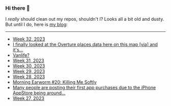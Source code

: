 ### Hi there 👋

I _really_ should clean out my repos, shouldn't I? Looks all a bit old and dusty. But until I do, here is [my blog](https://lostfocus.de/):

--- 

<!-- POST-LIST:START -->
- [Week 32, 2023](https://lostfocus.de/2023/08/13/week-32-2023/)
- [I finally looked at the Overture places data here on this map [via] and it&#39;s…](https://lostfocus.de/2023/08/13/231552/)
- [Vanlife?](https://lostfocus.de/2023/08/09/vanlife/)
- [Week 31, 2023](https://lostfocus.de/2023/08/06/week-31-2023/)
- [Week 30, 2023](https://lostfocus.de/2023/07/30/week-30-2023/)
- [Week 29, 2023](https://lostfocus.de/2023/07/23/week-29-2023/)
- [Week 28, 2023](https://lostfocus.de/2023/07/17/week-28-2023/)
- [Morning Earworm #20: Killing Me Softly](https://lostfocus.de/2023/07/12/morning-earworm-20-killing-me-softly/)
- [Many people are posting their first app purchases due to the iPhone AppStore being around…](https://lostfocus.de/2023/07/11/231501/)
- [Week 27, 2023](https://lostfocus.de/2023/07/10/week-27-2023/)
<!-- POST-LIST:END -->

<!--
**lostfocus/lostfocus** is a ✨ _special_ ✨ repository because its `README.md` (this file) appears on your GitHub profile.

Here are some ideas to get you started:

- 🔭 I’m currently working on ...
- 🌱 I’m currently learning ...
- 👯 I’m looking to collaborate on ...
- 🤔 I’m looking for help with ...
- 💬 Ask me about ...
- 📫 How to reach me: ...
- 😄 Pronouns: ...
- ⚡ Fun fact: ...
-->
